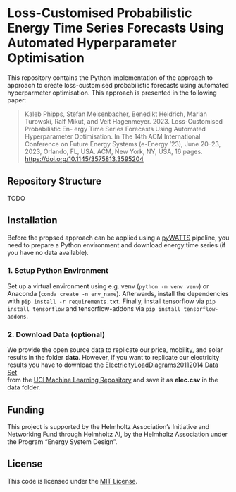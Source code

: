 # Loss-Customised Probabilistic Energy Time Series Forecasts Using Automated Hyperparameter Optimisation

This repository contains the Python implementation of the approach to approach to create loss-customised probabilistic
forecasts using automated hyperparmeter optimisation. This approach is presented in the following paper:
> Kaleb Phipps, Stefan Meisenbacher, Benedikt Heidrich, Marian Turowski, Ralf Mikut, and Veit Hagenmeyer. 2023.
> Loss-Customised Probabilistic En- ergy Time Series Forecasts Using Automated Hyperparameter Optimisation. In The 14th
> ACM International Conference on Future Energy Systems (e-Energy ’23), June 20–23, 2023, Orlando, FL, USA. ACM, New York,
> NY, USA, 16 pages. https://doi.org/10.1145/3575813.3595204

## Repository Structure

TODO

## Installation

Before the propsed approach can be applied using a [pyWATTS](https://github.com/KIT-IAI/pyWATTS) pipeline, you need to
prepare a Python environment and download energy time series (if you have no data available).

### 1. Setup Python Environment

Set up a virtual environment using e.g. venv (`python -m venv venv`) or Anaconda (`conda create -n env_name`).
Afterwards, install the dependencies with `pip install -r requirements.txt`.
Finally, install tensorflow via `pip install tensorflow` and tensorflow-addons via `pip install tensorflow-addons`.

### 2. Download Data (optional)

We provide the open source data to replicate our price, mobility, and solar results in the folder __data__.
However, if you want to replicate our electricity results you have to download the
[ElectricityLoadDiagrams20112014 Data Set](https://archive.ics.uci.edu/ml/datasets/ElectricityLoadDiagrams20112014)  
from the [UCI Machine Learning Repository](https://archive.ics.uci.edu/ml/) and save it as __elec.csv__ in the data folder.


## Funding

This project is supported by the Helmholtz Association’s Initiative and Networking Fund through Helmholtz AI, by the
Helmholtz Association under the Program “Energy System Design”.

## License

This code is licensed under the [MIT License](LICENSE).
